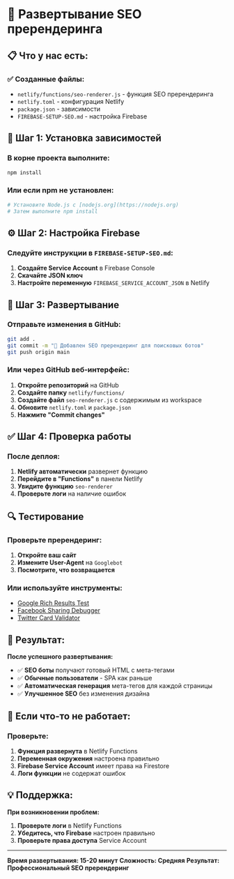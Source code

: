 # 🚀 Развертывание SEO пререндеринга

## 📋 Что у нас есть:

### ✅ **Созданные файлы:**
- `netlify/functions/seo-renderer.js` - функция SEO пререндеринга
- `netlify.toml` - конфигурация Netlify
- `package.json` - зависимости
- `FIREBASE-SETUP-SEO.md` - настройка Firebase

## 🔧 Шаг 1: Установка зависимостей

### В корне проекта выполните:
```bash
npm install
```

### Или если npm не установлен:
```bash
# Установите Node.js с [nodejs.org](https://nodejs.org)
# Затем выполните npm install
```

## ⚙️ Шаг 2: Настройка Firebase

### Следуйте инструкции в `FIREBASE-SETUP-SEO.md`:
1. **Создайте Service Account** в Firebase Console
2. **Скачайте JSON ключ**
3. **Настройте переменную** `FIREBASE_SERVICE_ACCOUNT_JSON` в Netlify

## 🚀 Шаг 3: Развертывание

### Отправьте изменения в GitHub:
```bash
git add .
git commit -m "🚀 Добавлен SEO пререндеринг для поисковых ботов"
git push origin main
```

### Или через GitHub веб-интерфейс:
1. **Откройте репозиторий** на GitHub
2. **Создайте папку** `netlify/functions/`
3. **Создайте файл** `seo-renderer.js` с содержимым из workspace
4. **Обновите** `netlify.toml` и `package.json`
5. **Нажмите "Commit changes"**

## ✅ Шаг 4: Проверка работы

### После деплоя:
1. **Netlify автоматически** развернет функцию
2. **Перейдите в "Functions"** в панели Netlify
3. **Увидите функцию** `seo-renderer`
4. **Проверьте логи** на наличие ошибок

## 🔍 Тестирование

### Проверьте пререндеринг:
1. **Откройте ваш сайт**
2. **Измените User-Agent** на `Googlebot`
3. **Посмотрите, что возвращается**

### Или используйте инструменты:
- [Google Rich Results Test](https://search.google.com/test/rich-results)
- [Facebook Sharing Debugger](https://developers.facebook.com/tools/debug/)
- [Twitter Card Validator](https://cards-dev.twitter.com/validator)

## 🎯 Результат:

**После успешного развертывания:**
- ✅ **SEO боты** получают готовый HTML с мета-тегами
- ✅ **Обычные пользователи** - SPA как раньше
- ✅ **Автоматическая генерация** мета-тегов для каждой страницы
- ✅ **Улучшенное SEO** без изменения дизайна

## 🚨 Если что-то не работает:

### Проверьте:
1. **Функция развернута** в Netlify Functions
2. **Переменная окружения** настроена правильно
3. **Firebase Service Account** имеет права на Firestore
4. **Логи функции** не содержат ошибок

## 💡 Поддержка:

**При возникновении проблем:**
1. **Проверьте логи** в Netlify Functions
2. **Убедитесь, что Firebase** настроен правильно
3. **Проверьте права доступа** Service Account

---

**Время развертывания: 15-20 минут**
**Сложность: Средняя**
**Результат: Профессиональный SEO пререндеринг**